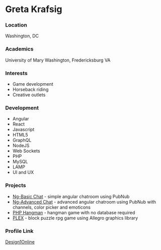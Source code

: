 # Greta Krafsig

### Location

Washington, DC

### Academics

University of Mary Washington, Fredericksburg VA

### Interests

- Game development
- Horseback riding
- Creative outlets

### Development

- Angular
- React
- Javascript
- HTML5
- GraphQL
- NodeJS
- Web Sockets
- PHP
- MySQL
- LAMP
- UI and UX

### Projects

- [Ng-Basic Chat](https://github.com/design1online/Ng-Chat-Basic) - simple angular chatroom using PubNub
- [Ng-Advanced Chat](https://github.com/design1online/Ng-Chat-Advanced) - advanced angular chatroom using PubNub with channels, color picker and emoticons
- [PHP Hangman](https://github.com/design1online/PHP-Hangman-Game---No-Database-Required) - hangman game with no database required
- [PLEX](https://github.com/design1online/PLEX) - block puzzle rpg game using Allegro graphics library

### Profile Link

[Design1Online](https://github.com/design1online)
